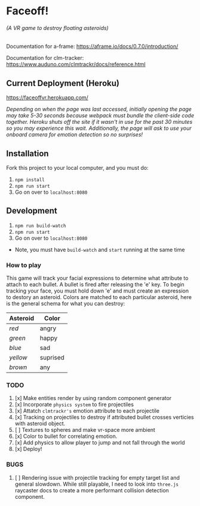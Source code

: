 # Faceoff!
###### (A VR game to destroy floating asteroids)
Documentation for a-frame: https://aframe.io/docs/0.7.0/introduction/

Documentation for clm-tracker: https://www.auduno.com/clmtrackr/docs/reference.html

## Current Deployment (Heroku)
https://faceoffvr.herokuapp.com/

*Depending on when the page was last accessed, initially opening the page may take 5-30 seconds because webpack must bundle the client-side code together. Heroku shuts off the site if it wasn't in use for the past 30 minutes so you may experience this wait. Additionally, the page will ask to use your onboard camera for emotion detection so no surprises!*

## Installation
Fork this project to your local computer, and you must do: 
1. `npm install`
2. `npm run start`
3. Go on over to `localhost:8080`

## Development
1. `npm run build-watch`
2. `npm run start`
3. Go on over to `localhost:8080`
* Note, you must have `build-watch` and `start` running at the same time

### How to play
This game will track your facial expressions to determine what attribute to attach to each bullet. 
A bullet is fired after releasing the 'e' key. To begin tracking your face, you must hold down 'e'
and must create an expression to destory an asteroid. Colors are matched to each particular asteroid, 
here is the general schema for what you can destroy: 

| Asteroid | Color | 
| -------- | ------ | 
|  *red*   | angry  | 
|  *green* | happy  | 
|  *blue*  |  sad   | 
|  *yellow* | suprised |
|  *brown* |   any  |

### TODO
1. [x] Make entities render by using random component generator
2. [x] Incorporate `physics system` to fire projectiles
3. [x] Attatch `clmtrackr's` emotion attribute to each projectile
4. [x] Tracking on projectiles to destroy if attributed bullet crosses verticies with asteroid object.
5. [ ] Textures to spheres and make vr-space more ambient
6. [x] Color to bullet for correlating emotion.
7. [x] Add physics to allow player to jump and not fall through the world
8. [x] Deploy! 

### BUGS
1. [ ] Rendering issue with projectile tracking for empty target list and general slowdown.
    While still playable, I need to look into `three.js` raycaster docs to create a more performant collision detection component.






